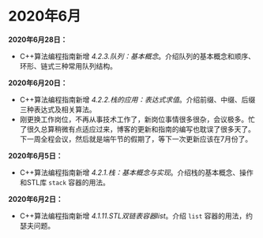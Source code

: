 # 2020年6月

**2020年6月28日：**

- C++算法编程指南新增 *4.2.3.队列：基本概念*。介绍队列的基本概念和顺序、环形、链式三种常用队列结构。

**2020年6月20日：**

- C++算法编程指南新增 *4.2.2.栈的应用：表达式求值*。介绍前缀、中缀、后缀三种表达式及相关算法。
- 刚更换工作岗位，不再从事技术工作了，新岗位事情很多很杂，会议极多。忙了很久总算稍微有点适应过来，博客的更新和指南的编写也耽误了很多天了。下一周全程会议，然后就是端午节的假期了，等下一次更新应该在7月份了。

**2020年6月5日：**

- C++算法编程指南新增 *4.2.1.栈：基本概念与实现*。介绍栈的基本概念、操作和STL库 ``stack`` 容器的用法。

**2020年6月2日：**

- C++算法编程指南新增 *4.1.11.STL双链表容器list*。介绍 ``list`` 容器的用法，约瑟夫问题。

